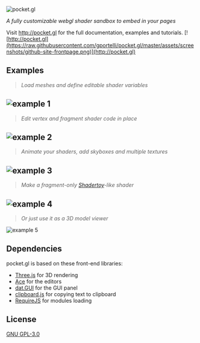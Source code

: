 ![pocket.gl](https://raw.githubusercontent.com/gportelli/pocket.gl/master/assets/screenshots/logo.png)

*A fully customizable webgl shader sandbox to embed in your pages*

Visit http://pocket.gl for the full documentation, examples and tutorials.
[![http://pocket.gl](https://raw.githubusercontent.com/gportelli/pocket.gl/master/assets/screenshots/github-site-frontpage.png)](http://pocket.gl)

## Examples
> *Load meshes and define editable shader variables*

![example 1](https://raw.githubusercontent.com/gportelli/pocket.gl/master/assets/screenshots/screenshot1.png)
---
> *Edit vertex and fragment shader code in place*

![example 2](https://raw.githubusercontent.com/gportelli/pocket.gl/master/assets/screenshots/screenshot5.png)
---
> *Animate your shaders, add skyboxes and multiple textures*

![example 3](https://raw.githubusercontent.com/gportelli/pocket.gl/master/assets/screenshots/screenshot2.png)
---
> *Make a fragment-only [Shadertoy](https://www.shadertoy.com/)-like shader*

![example 4](https://raw.githubusercontent.com/gportelli/pocket.gl/master/assets/screenshots/screenshot3.png)
---
> *Or just use it as a 3D model viewer*

![example 5](https://raw.githubusercontent.com/gportelli/pocket.gl/master/assets/screenshots/screenshot4.png)

## Dependencies
pocket.gl is based on these front-end libraries:
* [Three.js](http://threejs.org/) for 3D rendering
* [Ace](https://ace.c9.io/) for the editors
* [dat.GUI](http://workshop.chromeexperiments.com/examples/gui/) for the GUI panel
* [clipboard.js](https://clipboardjs.com/) for copying text to clipboard
* [RequireJS](http://requirejs.org/) for modules loading

## License
[GNU GPL-3.0](http://pocket.gl/resources/gpl-license/)

